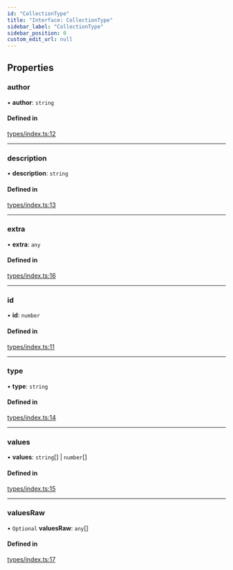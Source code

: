 ```yaml
---
id: "CollectionType"
title: "Interface: CollectionType"
sidebar_label: "CollectionType"
sidebar_position: 0
custom_edit_url: null
---
```


## Properties

### author

• **author**: `string`

#### Defined in

[types/index.ts:12](https://github.com/CityOfZion/props/blob/cdf3f2f/sdk/src/types/index.ts#L12)

___

### description

• **description**: `string`

#### Defined in

[types/index.ts:13](https://github.com/CityOfZion/props/blob/cdf3f2f/sdk/src/types/index.ts#L13)

___

### extra

• **extra**: `any`

#### Defined in

[types/index.ts:16](https://github.com/CityOfZion/props/blob/cdf3f2f/sdk/src/types/index.ts#L16)

___

### id

• **id**: `number`

#### Defined in

[types/index.ts:11](https://github.com/CityOfZion/props/blob/cdf3f2f/sdk/src/types/index.ts#L11)

___

### type

• **type**: `string`

#### Defined in

[types/index.ts:14](https://github.com/CityOfZion/props/blob/cdf3f2f/sdk/src/types/index.ts#L14)

___

### values

• **values**: `string`[] \| `number`[]

#### Defined in

[types/index.ts:15](https://github.com/CityOfZion/props/blob/cdf3f2f/sdk/src/types/index.ts#L15)

___

### valuesRaw

• `Optional` **valuesRaw**: `any`[]

#### Defined in

[types/index.ts:17](https://github.com/CityOfZion/props/blob/cdf3f2f/sdk/src/types/index.ts#L17)
